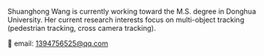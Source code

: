 Shuanghong Wang is currently working toward the M.S. degree in Donghua University. Her current research interests focus on multi-object tracking (pedestrian tracking, cross camera tracking).

📧 email: 1394756525@qq.com
